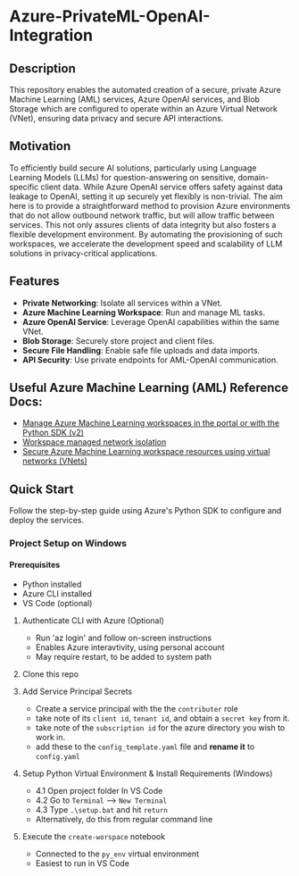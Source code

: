 
# Azure-PrivateML-OpenAI-Integration

## Description
This repository enables the automated creation of a secure, private Azure Machine Learning (AML) services, Azure OpenAI services, and Blob Storage which are configured to operate within an Azure Virtual Network (VNet), ensuring data privacy and secure API interactions.

## Motivation
 To efficiently build secure AI solutions, particularly using Language Learning Models (LLMs) for question-answering on sensitive, domain-specific client data. While Azure OpenAI service offers safety against data leakage to OpenAI, setting it up securely yet flexibly is non-trivial. The aim here is to provide a straightforward method to provision Azure environments that do not allow outbound network traffic, but will allow traffic between services. This not only assures clients of data integrity but also fosters a flexible development environment. By automating the provisioning of such workspaces, we accelerate the development speed and scalability of LLM solutions in privacy-critical applications.


## Features
- **Private Networking**: Isolate all services within a VNet.
- **Azure Machine Learning Workspace**: Run and manage ML tasks.
- **Azure OpenAI Service**: Leverage OpenAI capabilities within the same VNet.
- **Blob Storage**: Securely store project and client files.
- **Secure File Handling**: Enable safe file uploads and data imports.
- **API Security**: Use private endpoints for AML-OpenAI communication.


## Useful Azure Machine Learning (AML) Reference Docs:
- [Manage Azure Machine Learning workspaces in the portal or with the Python SDK (v2)][1]
- [Workspace managed network isolation][2]
- [Secure Azure Machine Learning workspace resources using virtual networks (VNets)][3]

[1]: https://learn.microsoft.com/en-us/azure/machine-learning/how-to-manage-workspace?view=azureml-api-2&tabs=azure-portal
[2]: https://learn.microsoft.com/en-us/azure/machine-learning/how-to-managed-network?view=azureml-api-2&tabs=python
[3]: https://learn.microsoft.com/en-us/azure/machine-learning/how-to-network-security-overview?view=azureml-api-2



## Quick Start
Follow the step-by-step guide using Azure's Python SDK to configure and deploy the services.


### Project Setup on Windows

#### Prerequisites
- Python installed
- Azure CLI installed
- VS Code (optional)

1. Authenticate CLI with Azure (Optional)
    - Run 'az login' and follow on-screen instructions
    - Enables Azure interavtivity, using personal account
    - May require restart, to be added to system path

2. Clone this repo


3. Add Service Principal Secrets
    - Create a service principal with the the `contributer` role
    - take note of its `client id`, `tenant id`, and obtain a `secret key` from it.
    - take note of the `subscription id` for the azure directory you wish to work in.
    - add these to the `config_template.yaml` file and **rename it** to `config.yaml`

4. Setup Python Virtual Environment & Install Requirements (Windows)
    - 4.1 Open project folder In VS Code
    - 4.2 Go to `Terminal` --> `New Terminal`
    - 4.3 Type `.\setup.bat` and hit `return`
    - Alternatively, do this from regular command line

5. Execute the `create-worspace` notebook
    - Connected to the `py_env` virtual environment
    - Easiest to run in VS Code
    